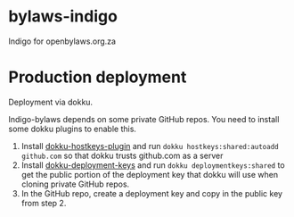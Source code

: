 # bylaws-indigo
Indigo for openbylaws.org.za

# Production deployment

Deployment via dokku.

Indigo-bylaws depends on some private GitHub repos. You need to install some dokku plugins to enable this.

1. Install [dokku-hostkeys-plugin](https://github.com/cedricziel/dokku-hostkeys-plugin) and run `dokku hostkeys:shared:autoadd github.com` so that dokku trusts github.com as a server
2. Install [dokku-deployment-keys](https://github.com/cedricziel/dokku-deployment-keys) and run `dokku deploymentkeys:shared` to get the public portion of the deployment key that dokku will use when cloning private GitHub repos.
3. In the GitHub repo, create a deployment key and copy in the public key from step 2.
